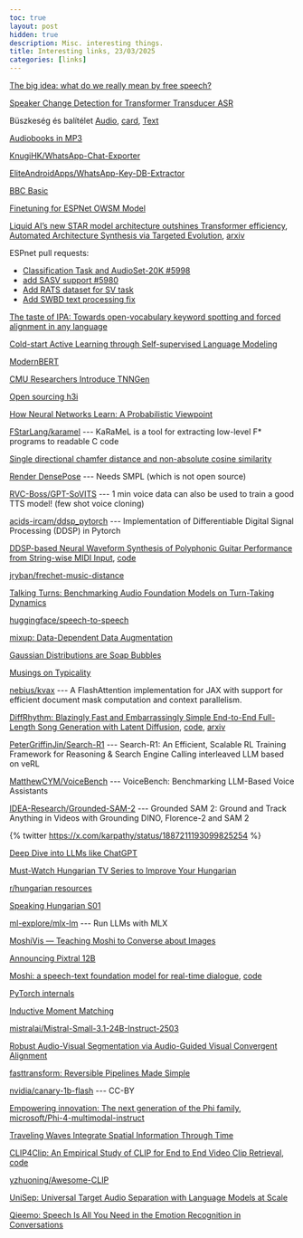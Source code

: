 ```yaml
---
toc: true
layout: post
hidden: true
description: Misc. interesting things.
title: Interesting links, 23/03/2025
categories: [links]
---
```


[The big idea: what do we really mean by free speech?](https://www.theguardian.com/world/2025/feb/24/the-big-idea-what-do-we-really-mean-by-free-speech)

[Speaker Change Detection for Transformer Transducer ASR](https://arxiv.org/abs/2302.08549)

Büszkeség és balítélet [Audio](https://mek.oszk.hu/06000/06058/mp3/index.html),
[card](https://mek.oszk.hu/06000/06058/cedula.html),
[Text](https://mek.oszk.hu/00300/00317/)

[Audiobooks in MP3](https://mek.oszk.hu/keresesek/keresesf.phtml?formatum=MP3)

[KnugiHK/WhatsApp-Chat-Exporter](https://github.com/KnugiHK/WhatsApp-Chat-Exporter)

[EliteAndroidApps/WhatsApp-Key-DB-Extractor](https://github.com/EliteAndroidApps/WhatsApp-Key-DB-Extractor)

[BBC Basic](https://www.bbcbasic.co.uk/bbcbasic.html)

[Finetuning for ESPNet OWSM Model](https://github.com/juice500ml/finetune_owsm)

[Liquid AI’s new STAR model architecture outshines Transformer efficiency](https://venturebeat.com/ai/liquid-ais-new-star-model-architecture-outshines-transformer-efficiency/),
[Automated Architecture Synthesis via Targeted Evolution](https://www.liquid.ai/research/automated-architecture-synthesis-via-targeted-evolution),
[arxiv](https://arxiv.org/abs/2411.17800)

ESPnet pull requests:
- [Classification Task and AudioSet-20K #5998](https://github.com/espnet/espnet/pull/5998)
- [add SASV support #5980](https://github.com/espnet/espnet/pull/5980)
- [Add RATS dataset for SV task](https://github.com/espnet/espnet/pull/5840)
- [Add SWBD text processing fix](https://github.com/espnet/espnet/pull/5941)

[The taste of IPA: Towards open-vocabulary keyword spotting and forced alignment in any language](https://aclanthology.org/2024.naacl-long.43/)

[Cold-start Active Learning through Self-supervised Language Modeling](https://aclanthology.org/2020.emnlp-main.637/)

[ModernBERT](https://huggingface.co/blog/modernbert)

[CMU Researchers Introduce TNNGen](https://www.marktechpost.com/2024/12/29/cmu-researchers-introduce-tnngen-an-ai-framework-that-automates-design-of-temporal-neural-networks-tnns-from-pytorch-software-models-to-post-layout-netlists/)

[Open sourcing h3i](https://blog.cloudflare.com/h3i/)

[How Neural Networks Learn: A Probabilistic Viewpoint](https://towardsdatascience.com/how-neural-networks-learn-a-probabilistic-viewpoint-0f6a78dc58e2/)

[FStarLang/karamel](https://github.com/FStarLang/karamel) --- KaRaMeL is a tool for extracting low-level F* programs to readable C code

[Single directional chamfer distance and non-absolute cosine similarity](https://github.com/facebookresearch/pytorch3d/commit/5ffeb4d580f5c7043ed1691e49d2d99f0f655bbc)

[Render DensePose](https://github.com/facebookresearch/pytorch3d/blob/main/docs/tutorials/render_densepose.ipynb) --- Needs SMPL (which is not open source)

[RVC-Boss/GPT-SoVITS](https://github.com/RVC-Boss/GPT-SoVITS) --- 1 min voice data can also be used to train a good TTS model! (few shot voice cloning)

[acids-ircam/ddsp_pytorch](https://github.com/acids-ircam/ddsp_pytorch) --- Implementation of Differentiable Digital Signal Processing (DDSP) in Pytorch

[DDSP-based Neural Waveform Synthesis of Polyphonic Guitar Performance from String-wise MIDI Input](https://arxiv.org/abs/2309.07658),
[code](https://github.com/erl-j/ddsp-guitar)

[jryban/frechet-music-distance](https://github.com/jryban/frechet-music-distance)

[Talking Turns: Benchmarking Audio Foundation Models on Turn-Taking Dynamics](https://arxiv.org/abs/2503.01174)

[huggingface/speech-to-speech](https://github.com/huggingface/speech-to-speech)

[mixup: Data-Dependent Data Augmentation](https://www.inference.vc/mixup-data-dependent-data-augmentation/)

[Gaussian Distributions are Soap Bubbles](https://www.inference.vc/high-dimensional-gaussian-distributions-are-soap-bubble/)

[Musings on Typicality](https://sander.ai/2020/09/01/typicality.html)

[nebius/kvax](https://github.com/nebius/kvax) --- A FlashAttention implementation for JAX with support for efficient document mask computation and context parallelism.

[DiffRhythm: Blazingly Fast and Embarrassingly Simple End-to-End Full-Length Song Generation with Latent Diffusion](https://aslp-lab.github.io/DiffRhythm.github.io/),
[code](https://github.com/ASLP-lab/DiffRhythm),
[arxiv](https://arxiv.org/abs/2503.01183)

[PeterGriffinJin/Search-R1](https://github.com/PeterGriffinJin/Search-R1) --- Search-R1: An Efficient, Scalable RL Training Framework for Reasoning & Search Engine Calling interleaved LLM based on veRL

[MatthewCYM/VoiceBench](https://github.com/MatthewCYM/VoiceBench) --- VoiceBench: Benchmarking LLM-Based Voice Assistants

[IDEA-Research/Grounded-SAM-2](https://github.com/IDEA-Research/Grounded-SAM-2) --- Grounded SAM 2: Ground and Track Anything in Videos with Grounding DINO, Florence-2 and SAM 2

{% twitter https://x.com/karpathy/status/1887211193099825254 %}

[Deep Dive into LLMs like ChatGPT](https://www.youtube.com/watch?v=7xTGNNLPyMI)

[Must-Watch Hungarian TV Series to Improve Your Hungarian](https://www.hungarianpod101.com/blog/2019/04/19/best-hungarian-tv-shows-to-improve-hungarian/)

[r/hungarian resources](https://www.reddit.com/r/hungarian/wiki/resources/)

[Speaking Hungarian S01](https://www.youtube.com/watch?v=IHeEi2Fj5Mw&list=PLU_vdD4vtCbs0587s3KpeJtISBZ-pMza_&index=1)

[ml-explore/mlx-lm](https://github.com/ml-explore/mlx-lm) --- Run LLMs with MLX

[MoshiVis — Teaching Moshi to Converse about Images](https://kyutai.org/moshivis)

[Announcing Pixtral 12B](https://mistral.ai/news/pixtral-12b)

[Moshi: a speech-text foundation model for real-time dialogue](https://arxiv.org/abs/2410.00037),
[code](https://github.com/kyutai-labs/moshi/)

[PyTorch internals](https://blog.ezyang.com/2019/05/pytorch-internals/)

[Inductive Moment Matching](https://arxiv.org/abs/2503.07565)

[mistralai/Mistral-Small-3.1-24B-Instruct-2503](https://huggingface.co/mistralai/Mistral-Small-3.1-24B-Instruct-2503)

[Robust Audio-Visual Segmentation via Audio-Guided Visual Convergent Alignment](https://arxiv.org/abs/2503.12847)

[fasttransform: Reversible Pipelines Made Simple](https://www.fast.ai/posts/2025-02-20-fasttransform)

[nvidia/canary-1b-flash](https://huggingface.co/nvidia/canary-1b-flash) --- CC-BY

[Empowering innovation: The next generation of the Phi family](https://azure.microsoft.com/en-us/blog/empowering-innovation-the-next-generation-of-the-phi-family/),
[microsoft/Phi-4-multimodal-instruct](https://huggingface.co/microsoft/Phi-4-multimodal-instruct)

[Traveling Waves Integrate Spatial Information Through Time](https://kempnerinstitute.harvard.edu/research/deeper-learning/traveling-waves-integrate-spatial-information-through-time/)

[CLIP4Clip: An Empirical Study of CLIP for End to End Video Clip Retrieval](https://arxiv.org/abs/2104.08860),
[code](https://github.com/ArrowLuo/CLIP4Clip)

[yzhuoning/Awesome-CLIP](https://github.com/yzhuoning/Awesome-CLIP)

[UniSep: Universal Target Audio Separation with Language Models at Scale](https://arxiv.org/abs/2503.23762)

[Qieemo: Speech Is All You Need in the Emotion Recognition in Conversations](https://arxiv.org/abs/2503.22687)

